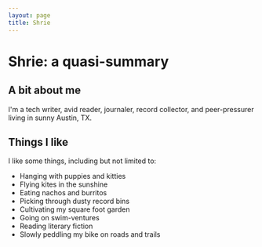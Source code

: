 ```yaml
---
layout: page
title: Shrie
---
```


# Shrie: a quasi-summary


## A bit about me

I'm a tech writer, avid reader, journaler, record collector, and peer-pressurer living in sunny Austin, TX.


## Things I like

I like some things, including but not limited to:

* Hanging with puppies and kitties
* Flying kites in the sunshine
* Eating nachos and burritos
* Picking through dusty record bins
* Cultivating my square foot garden
* Going on swim-ventures
* Reading literary fiction
* Slowly peddling my bike on roads and trails

